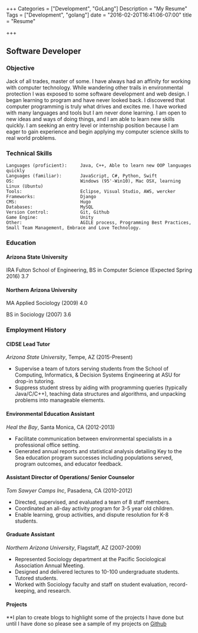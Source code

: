 +++
Categories = ["Development", "GoLang"]
Description = "My Resume"
Tags = ["Development", "golang"]
date = "2016-02-20T16:41:06-07:00"
title = "Resume"

+++

## Software Developer 

### Objective
Jack of all trades, master of some. I have always had an affinity for working with computer technology. While wandering other trails in environmental protection l was exposed to some software development and web design. I began learning to program and have never looked back. 
I discovered that computer programming is truly what drives and excites me. I have worked with many languages and tools but I am never done learning. I am open to new ideas and ways of doing things, and I am able to learn new skills quickly. I am seeking an entry level or internship position because I am eager to gain experience and begin applying my computer science skills to real world problems. 



### Technical Skills
	Languages (proficient): 	Java, C++, Able to learn new OOP languages quickly
	Languages (familiar):		JavaScript, C#, Python, Swift
	OS:							Windows (95'-Win10), Mac OSX, learning Linux (Ubuntu)
	Tools:						Eclipse, Visual Studio, AWS, wercker
	Frameworks:					Django
	CMS: 						Hugo
	Databases:					MySQL
	Version Control:			Git, Github
	Game Engine:				Unity
	Other:						AGILE process, Programming Best Practices, Small Team Management, Embrace and Love Technology. 



### Education
#### Arizona State University
IRA Fulton School of Engineering, BS in Computer Science (Expected Spring 2016) 3.7
#### Northern Arizona University
MA Applied Sociology (2009) 4.0 

BS in Sociology (2007) 3.6



### Employment History
#### CIDSE Lead Tutor 
_Arizona State University_, Tempe, AZ (2015-Present)
<ul>
	<li> Supervise a team of tutors serving students from the School of Computing, Informatics, & Decision Systems Engineering at ASU for drop-in tutoring.</li>
	<li> Suppress student stress by aiding with programming queries (typically Java/C/C++), teaching data structures and algorithms, and unpacking problems into manageable elements.</li> 
</ul>


#### Environmental Education Assistant 
_Heal the Bay_, Santa Monica, CA (2012-2013) 
<ul>
	<li> Facilitate communication between environmental specialists in a professional office setting.</li>
	<li> Generated annual reports and statistical analysis detailing Key to the Sea education program successes including populations served, program outcomes, and educator feedback.</li> 
</ul>


#### Assistant Director of Operations/ Senior Counselor
_Tom Sawyer Camps Inc_, Pasadena, CA (2010-2012)
<ul>
	<li> Directed, supervised, and evaluated a team of 8 staff members.</li>
	<li> Coordinated an all-day activity program for 3-5 year old children.</li> 
	<li> Enable learning, group activities, and dispute resolution for K-8 students.</li> 
</ul>


#### Graduate Assistant
_Northern Arizona University_, Flagstaff, AZ (2007-2009)
<ul>
	<li> Represented Sociology department at the Pacific Sociological Association Annual Meeting.</li>
	<li> Designed and delivered lectures to 10-100 undergraduate students. Tutored students.</li> 
	<li> Worked with Sociology faculty and staff on student evaluation, record-keeping, and research.</li> 
</ul>



#### Projects
**I plan to create blogs to highlight some of the projects I have done but until I have done so please see a sample of my projects on [Github](https://github.com/HansHovanitz)









	

